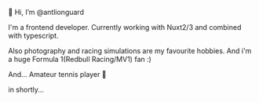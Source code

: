👋 Hi, I’m @antlionguard

I'm a frontend developer. Currently working with Nuxt2/3 and combined with typescript.

Also photography and racing simulations are my favourite hobbies. And i'm a huge Formula 1(Redbull Racing/MV1) fan :)

And... Amateur tennis player 🎾

in shortly...

<!---
antlionguard/antlionguard is a ✨ special ✨ repository because its `README.md` (this file) appears on your GitHub profile.
You can click the Preview link to take a look at your changes.
--->
